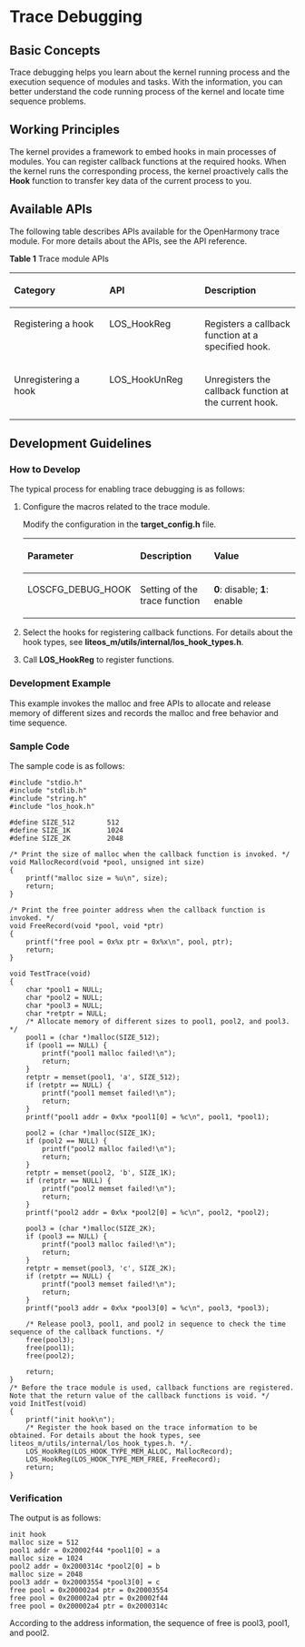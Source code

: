 # Trace Debugging<a name="EN-US_TOPIC_0000001162019075"></a>

## Basic Concepts<a name="section44851752123712"></a>

Trace debugging helps you learn about the kernel running process and the execution sequence of modules and tasks. With the information, you can better understand the code running process of the kernel and locate time sequence problems.

## Working Principles<a name="section5282148123813"></a>

The kernel provides a framework to embed hooks in main processes of modules. You can register callback functions at the required hooks. When the kernel runs the corresponding process, the kernel proactively calls the  **Hook**  function to transfer key data of the current process to you.

## Available APIs<a name="section16304193215387"></a>

The following table describes APIs available for the OpenHarmony trace module. For more details about the APIs, see the API reference.

**Table  1**  Trace module APIs

<a name="table208266479117"></a>
<table><thead align="left"><tr id="row19826947121114"><th class="cellrowborder" valign="top" width="33.33333333333333%" id="mcps1.2.4.1.1"><p id="p16415637105612"><a name="p16415637105612"></a><a name="p16415637105612"></a>Category</p>
</th>
<th class="cellrowborder" valign="top" width="33.33333333333333%" id="mcps1.2.4.1.2"><p id="p11415163718562"><a name="p11415163718562"></a><a name="p11415163718562"></a>API</p>
</th>
<th class="cellrowborder" valign="top" width="33.33333333333333%" id="mcps1.2.4.1.3"><p id="p1641533755612"><a name="p1641533755612"></a><a name="p1641533755612"></a>Description</p>
</th>
</tr>
</thead>
<tbody><tr id="row082617478118"><td class="cellrowborder" valign="top" width="33.33333333333333%" headers="mcps1.2.4.1.1 "><p id="p1082624717117"><a name="p1082624717117"></a><a name="p1082624717117"></a>Registering a hook</p>
</td>
<td class="cellrowborder" valign="top" width="33.33333333333333%" headers="mcps1.2.4.1.2 "><p id="p1182654713112"><a name="p1182654713112"></a><a name="p1182654713112"></a>LOS_HookReg</p>
</td>
<td class="cellrowborder" valign="top" width="33.33333333333333%" headers="mcps1.2.4.1.3 "><p id="p1582614474114"><a name="p1582614474114"></a><a name="p1582614474114"></a>Registers a callback function at a specified hook.</p>
</td>
</tr>
<tr id="row19470201017154"><td class="cellrowborder" valign="top" width="33.33333333333333%" headers="mcps1.2.4.1.1 "><p id="p1747021015152"><a name="p1747021015152"></a><a name="p1747021015152"></a>Unregistering a hook</p>
</td>
<td class="cellrowborder" valign="top" width="33.33333333333333%" headers="mcps1.2.4.1.2 "><p id="p16470410201517"><a name="p16470410201517"></a><a name="p16470410201517"></a>LOS_HookUnReg</p>
</td>
<td class="cellrowborder" valign="top" width="33.33333333333333%" headers="mcps1.2.4.1.3 "><p id="p147021017155"><a name="p147021017155"></a><a name="p147021017155"></a>Unregisters the callback function at the current hook.</p>
</td>
</tr>
</tbody>
</table>

## Development Guidelines<a name="section498695853819"></a>

### How to Develop<a name="section1875652316393"></a>

The typical process for enabling trace debugging is as follows:

1.  Configure the macros related to the trace module.

    Modify the configuration in the  **target\_config.h**  file.

    <a name="table1078714915105"></a>
    <table><thead align="left"><tr id="row1280518971010"><th class="cellrowborder" valign="top" width="27.24%" id="mcps1.1.4.1.1"><p id="p1380510912104"><a name="p1380510912104"></a><a name="p1380510912104"></a>Parameter</p>
    </th>
    <th class="cellrowborder" valign="top" width="30.330000000000002%" id="mcps1.1.4.1.2"><p id="p08051291106"><a name="p08051291106"></a><a name="p08051291106"></a>Description</p>
    </th>
    <th class="cellrowborder" valign="top" width="42.43%" id="mcps1.1.4.1.3"><p id="p12805149151012"><a name="p12805149151012"></a><a name="p12805149151012"></a>Value</p>
    </th>
    </tr>
    </thead>
    <tbody><tr id="row168052913104"><td class="cellrowborder" valign="top" width="27.24%" headers="mcps1.1.4.1.1 "><p id="p180618915101"><a name="p180618915101"></a><a name="p180618915101"></a>LOSCFG_DEBUG_HOOK</p>
    </td>
    <td class="cellrowborder" valign="top" width="30.330000000000002%" headers="mcps1.1.4.1.2 "><p id="p198061196105"><a name="p198061196105"></a><a name="p198061196105"></a>Setting of the trace function</p>
    </td>
    <td class="cellrowborder" valign="top" width="42.43%" headers="mcps1.1.4.1.3 "><p id="p1980609121010"><a name="p1980609121010"></a><a name="p1980609121010"></a><strong id="b263016731715"><a name="b263016731715"></a><a name="b263016731715"></a>0</strong>: disable; <strong id="b632420116171"><a name="b632420116171"></a><a name="b632420116171"></a>1</strong>: enable</p>
    </td>
    </tr>
    </tbody>
    </table>

2.  Select the hooks for registering callback functions. For details about the hook types, see  **liteos\_m/utils/internal/los\_hook\_types.h**.
3.  Call  **LOS\_HookReg**  to register functions.

### Development Example<a name="section0403134913395"></a>

This example invokes the malloc and free APIs to allocate and release memory of different sizes and records the malloc and free behavior and time sequence.

### Sample Code<a name="section1492711418400"></a>

The sample code is as follows:

```
#include "stdio.h"
#include "stdlib.h"
#include "string.h"
#include "los_hook.h"

#define SIZE_512        512
#define SIZE_1K         1024
#define SIZE_2K         2048

/* Print the size of malloc when the callback function is invoked. */
void MallocRecord(void *pool, unsigned int size)
{
    printf("malloc size = %u\n", size);
    return;
}

/* Print the free pointer address when the callback function is invoked. */
void FreeRecord(void *pool, void *ptr)
{
    printf("free pool = 0x%x ptr = 0x%x\n", pool, ptr);
    return;
}

void TestTrace(void)
{
    char *pool1 = NULL;
    char *pool2 = NULL;
    char *pool3 = NULL;
    char *retptr = NULL;
    /* Allocate memory of different sizes to pool1, pool2, and pool3. */
    pool1 = (char *)malloc(SIZE_512);
    if (pool1 == NULL) {
        printf("pool1 malloc failed!\n");
        return;
    }
    retptr = memset(pool1, 'a', SIZE_512);
    if (retptr == NULL) {
        printf("pool1 memset failed!\n");
        return;
    }
    printf("pool1 addr = 0x%x *pool1[0] = %c\n", pool1, *pool1);

    pool2 = (char *)malloc(SIZE_1K);
    if (pool2 == NULL) {
        printf("pool2 malloc failed!\n");
        return;
    }
    retptr = memset(pool2, 'b', SIZE_1K);
    if (retptr == NULL) {
        printf("pool2 memset failed!\n");
        return;
    }
    printf("pool2 addr = 0x%x *pool2[0] = %c\n", pool2, *pool2);

    pool3 = (char *)malloc(SIZE_2K);
    if (pool3 == NULL) {
        printf("pool3 malloc failed!\n");
        return;
    }
    retptr = memset(pool3, 'c', SIZE_2K);
    if (retptr == NULL) {
        printf("pool3 memset failed!\n");
        return;
    }
    printf("pool3 addr = 0x%x *pool3[0] = %c\n", pool3, *pool3);

    /* Release pool3, pool1, and pool2 in sequence to check the time sequence of the callback functions. */
    free(pool3);
    free(pool1);
    free(pool2);

    return;
}
/* Before the trace module is used, callback functions are registered. Note that the return value of the callback functions is void. */
void InitTest(void)
{
    printf("init hook\n");
    /* Register the hook based on the trace information to be obtained. For details about the hook types, see liteos_m/utils/internal/los_hook_types.h. */.
    LOS_HookReg(LOS_HOOK_TYPE_MEM_ALLOC, MallocRecord);
    LOS_HookReg(LOS_HOOK_TYPE_MEM_FREE, FreeRecord);
    return;
}
```

### Verification<a name="section869613984012"></a>

The output is as follows:

```
init hook
malloc size = 512
pool1 addr = 0x20002f44 *pool1[0] = a
malloc size = 1024
pool2 addr = 0x2000314c *pool2[0] = b
malloc size = 2048
pool3 addr = 0x20003554 *pool3[0] = c
free pool = 0x200002a4 ptr = 0x20003554
free pool = 0x200002a4 ptr = 0x20002f44
free pool = 0x200002a4 ptr = 0x2000314c
```

According to the address information, the sequence of free is pool3, pool1, and pool2.

